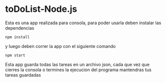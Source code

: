# toDoList-Node.js

Esta es una app realizada para consola, para poder usarla deben instalar las dependencias

```
npm install
```

y luego deben correr la app con el siguiente comando

```
npm start
```

Esta app guarda todas las tareas en un archivo json, cada que vez que cierres la consola o termines la ejecucion del programa mantendras tus tareas guardadas
